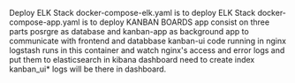 Deploy ELK Stack
docker-compose-elk.yaml is to deploy  ELK Stack 
docker-compose-app.yaml is to deploy KANBAN BOARDS app consist on three parts posrgre as database and kanban-app as background app to communicate with frontend and databbase kanban-ui code running in nginx logstash runs in this container and watch nginx's access and error logs and put them to elasticsearch in kibana dashboard need to create index kanban_ui* logs will be there in dashboard.
